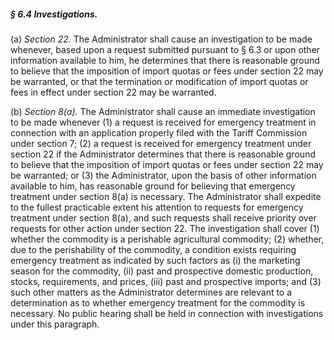 ##### § 6.4 Investigations. #####

(a) *Section 22.* The Administrator shall cause an investigation to be made whenever, based upon a request submitted pursuant to § 6.3 or upon other information available to him, he determines that there is reasonable ground to believe that the imposition of import quotas or fees under section 22 may be warranted, or that the termination or modification of import quotas or fees in effect under section 22 may be warranted.

(b) *Section 8(a).* The Administrator shall cause an immediate investigation to be made whenever (1) a request is received for emergency treatment in connection with an application properly filed with the Tariff Commission under section 7; (2) a request is received for emergency treatment under section 22 if the Administrator determines that there is reasonable ground to believe that the imposition of import quotas or fees under section 22 may be warranted; or (3) the Administrator, upon the basis of other information available to him, has reasonable ground for believing that emergency treatment under section 8(a) is necessary. The Administrator shall expedite to the fullest practicable extent his attention to requests for emergency treatment under section 8(a), and such requests shall receive priority over requests for other action under section 22. The investigation shall cover (1) whether the commodity is a perishable agricultural commodity; (2) whether, due to the perishability of the commodity, a condition exists requiring emergency treatment as indicated by such factors as (i) the marketing season for the commodity, (ii) past and prospective domestic production, stocks, requirements, and prices, (iii) past and prospective imports; and (3) such other matters as the Administrator determines are relevant to a determination as to whether emergency treatment for the commodity is necessary. No public hearing shall be held in connection with investigations under this paragraph.